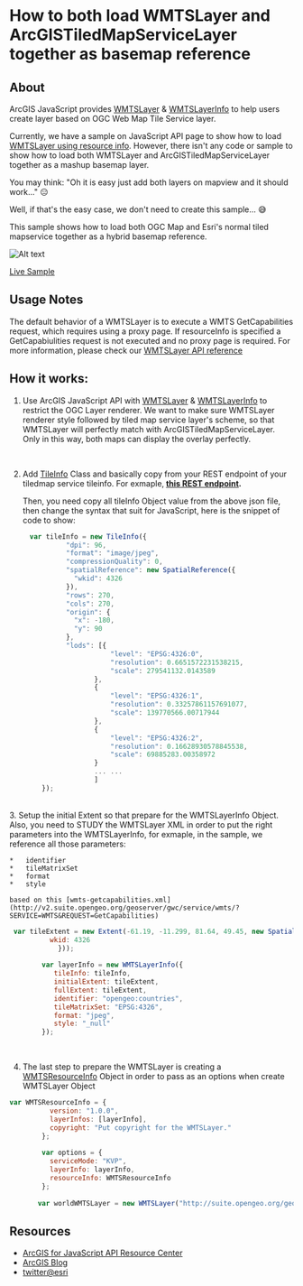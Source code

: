 # How to both load WMTSLayer and ArcGISTiledMapServiceLayer together as basemap reference

## About

ArcGIS JavaScript provides [WMTSLayer](https://developers.arcgis.com/javascript/3/jsapi/wmtslayer-amd.html) & [WMTSLayerInfo](https://developers.arcgis.com/javascript/3/jsapi/wmtslayerinfo-amd.html) to help users create layer based on OGC Web Map Tile Service layer.

Currently, we have a sample on JavaScript API page to show how to load [WMTSLayer using resource info](https://developers.arcgis.com/javascript/3/jssamples/layers_wmtslayerresourceinfo.html). However, there isn't any code or sample to show how to load both WMTSLayer and ArcGISTiledMapServiceLayer together as a mashup basemap layer. 

You may think: "Oh it is easy just add both layers on mapview and it should work..." :expressionless:

Well, if that's the easy case, we don't need to create this sample... :sweat_smile:

This sample shows how to load both OGC Map and Esri's normal tiled mapservice together as a hybrid basemap reference.


![Alt text](https://github.com/goldenlimit/developer-support/blob/wmtslayerJS/repository-images/WMTSLayerwithTiledLayer.JPG "Load WMTSLayer and ArcGISTiledMapServiceLayer together")

[Live Sample](http://goldenlimit.github.io/wmts-layer-with-tiledmapservice-layer/index.html)


## Usage Notes

The default behavior of a WMTSLayer is to execute a WMTS GetCapabilities request, which requires using a proxy page. If resourceInfo is specified a GetCapabiulities request is not executed and no proxy page is required. For more information, please check our [WMTSLayer API reference](https://developers.arcgis.com/javascript/3/jsapi/wmtslayer-amd.html#wmtslayer1)


## How it works:

1. Use ArcGIS JavaScript API with [WMTSLayer](https://developers.arcgis.com/javascript/3/jsapi/wmtslayer-amd.html) & [WMTSLayerInfo](https://developers.arcgis.com/javascript/3/jsapi/wmtslayerinfo-amd.html) to restrict the OGC Layer renderer. We want to make sure WMTSLayer renderer style followed by tiled map service layer's scheme, so that WMTSLayer will perfectly match with ArcGISTiledMapServiceLayer. Only in this way, both maps can display the overlay perfectly.

<br>

2. Add [TileInfo](https://developers.arcgis.com/javascript/3/jsapi/tileinfo-amd.html) Class and basically copy from your REST endpoint of your tiledmap service tileinfo. For exmaple,<b> [this REST endpoint](http://sampleserver6.arcgisonline.com/arcgis/rest/services/World_Street_Map/MapServer?f=pjson). </b>

	Then, you need copy all tileInfo Object value from the above json file, then change the syntax that suit for JavaScript, here is the snippet of code to show:  

```javascript
     var tileInfo = new TileInfo({
              "dpi": 96,
              "format": "image/jpeg",
              "compressionQuality": 0,
              "spatialReference": new SpatialReference({
                "wkid": 4326
              }),
              "rows": 270,
              "cols": 270,
              "origin": {
                "x": -180,
                "y": 90
              },
              "lods": [{
                         "level": "EPSG:4326:0",
                         "resolution": 0.6651572231538215,
                         "scale": 279541132.0143589
                     },
                     {
                         "level": "EPSG:4326:1",
                         "resolution": 0.33257861157691077,
                         "scale": 139770566.00717944
                     },
                     {
                         "level": "EPSG:4326:2",
                         "resolution": 0.16628930578845538,
                         "scale": 69885283.00358972
                     }
                     ... ...
                     ]
        });
```
<br>
3. Setup the initial Extent so that prepare for the WMTSLayerInfo Object. Also, you need to STUDY the WMTSLayer XML in order to put the right parameters into the WMTSLayerInfo, for exmaple, in the sample, we reference all those parameters:

	*	identifier
	*	tileMatrixSet
	*	format
	*	style

	based on this [wmts-getcapabilities.xml](http://v2.suite.opengeo.org/geoserver/gwc/service/wmts/?SERVICE=WMTS&REQUEST=GetCapabilities)

```javascript
 var tileExtent = new Extent(-61.19, -11.299, 81.64, 49.45, new SpatialReference({
          wkid: 4326
            })); 
          
        var layerInfo = new WMTSLayerInfo({
           tileInfo: tileInfo,
           initialExtent: tileExtent,
           fullExtent: tileExtent,
           identifier: "opengeo:countries",
           tileMatrixSet: "EPSG:4326",
           format: "jpeg",
           style: "_null"
        });  
```
<br>

4. The last step to prepare the WMTSLayer is creating a [WMTSResourceInfo](https://developers.arcgis.com/javascript/3/jsapi/wmtslayer-amd.html#wmtslayer1) Object in order to pass as an options when create WMTSLayer Object

```javascript
var WMTSResourceInfo = {
          version: "1.0.0",
          layerInfos: [layerInfo],
          copyright: "Put copyright for the WMTSLayer."
        };
        
        var options = {
          serviceMode: "KVP",
          layerInfo: layerInfo,
          resourceInfo: WMTSResourceInfo
        };      
                 
       var worldWMTSLayer = new WMTSLayer("http://suite.opengeo.org/geoserver/gwc/service/wmts", options);
```

## Resources

* [ArcGIS for JavaScript API Resource Center](https://developers.arcgis.com/javascript/3/jshelp/)
* [ArcGIS Blog](http://blogs.esri.com/esri/arcgis/)
* [twitter@esri](http://twitter.com/esri)